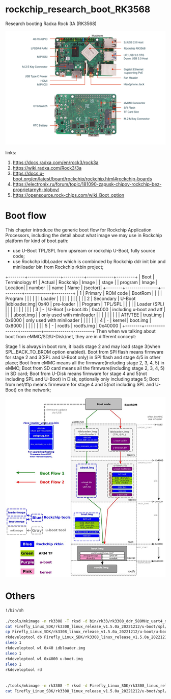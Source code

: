 # rockchip_research_boot_RK3568
Research booting Radxa Rock 3A (RK3568)

![alt text](https://github.com/petaleleo/rockchip_research_boot_RK3568/blob/main/radxa3a_2.webp?raw=true)


links:

1. https://docs.radxa.com/en/rock3/rock3a
2. https://wiki.radxa.com/Rock3/3a
3. https://docs.u-boot.org/en/latest/board/rockchip/rockchip.html#rockchip-boards
4. https://electronix.ru/forum/topic/181090-zapusk-chipov-rockchip-bez-proprietarnyh-blobov/
5. https://opensource.rock-chips.com/wiki_Boot_option

# Boot flow
This chapter introduce the generic boot flow for Rockchip Application Processors, including the detail about what image we may use in Rockchip platform for kind of boot path:

- use U-Boot TPL/SPL from upsream or rockchip U-Boot, fully source code;
- use Rockchp idbLoader which is combinded by Rockchip ddr init bin and miniloader bin from Rockchip rkbin project;

+--------+----------------+----------+-------------+---------+
| Boot   | Terminology #1 | Actual   | Rockchip    | Image   |
| stage  |                | program  |  Image      | Location|
| number |                | name     |   Name      | (sector)|
+--------+----------------+----------+-------------+---------+
| 1      |  Primary       | ROM code | BootRom     |         |
|        |  Program       |          |             |         |
|        |  Loader        |          |             |         |
|        |                |          |             |         |
| 2      |  Secondary     | U-Boot   |idbloader.img| 0x40    | pre-loader
|        |  Program       | TPL/SPL  |             |         |
|        |  Loader (SPL)  |          |             |         |
|        |                |          |             |         |
| 3      |  -             | U-Boot   | u-boot.itb  | 0x4000  | including u-boot and atf
|        |                |          | uboot.img   |         | only used with miniloader
|        |                |          |             |         |
|        |                | ATF/TEE  | trust.img   | 0x6000  | only used with miniloader
|        |                |          |             |         |
| 4      |  -             | kernel   | boot.img    | 0x8000  |
|        |                |          |             |         |
| 5      |  -             | rootfs   | rootfs.img  | 0x40000 |
+--------+----------------+----------+-------------+---------+
Then when we talking about boot from eMMC/SD/U-Disk/net, they are in different concept:

Stage 1 is always in boot rom, it loads stage 2 and may load stage 3(when SPL_BACK_TO_BROM option enabled).
Boot from SPI flash means firmware for stage 2 and 3(SPL and U-Boot only) in SPI flash and stage 4/5 in other place;
Boot from eMMC means all the firmware(including stage 2, 3, 4, 5) in eMMC;
Boot from SD card means all the firmware(including stage 2, 3, 4, 5) in SD card;
Boot from U-Disk means firmware for stage 4 and 5(not including SPL and U-Boot) in Disk, optionally only including stage 5;
Boot from net/tftp means firmeware for stage 4 and 5(not including SPL and U-Boot) on the network;

![alt text](https://github.com/petaleleo/rockchip_research_boot_RK3568/blob/main/894px-Rockchip_bootflow20181122.jpg?raw=true)

# Others

```BASH
!/bin/sh

./tools/mkimage -n rk3308 -T rksd -d bin/rk33/rk3308_ddr_589MHz_uart4_m0_v2.07.bin idbloader.img # Блоб
cat Firefly_Linux_SDK/rk3308_linux_release_v1.5.0a_20221212/u-boot/spl/u-boot-spl.bin >> idbloader.img
cp Firefly_Linux_SDK/rk3308_linux_release_v1.5.0a_20221212/u-boot/u-boot.img .
rkdeveloptool db Firefly_Linux_SDK/rk3308_linux_release_v1.5.0a_20221212/rkbin/rk3308_loader_uart4_v2.07.139.bin
sleep 1
rkdeveloptool wl 0x40 idbloader.img
sleep 1
rkdeveloptool wl 0x4000 u-boot.img
sleep 1
rkdeveloptool rd


./tools/mkimage -n rk3308 -T rksd -d Firefly_Linux_SDK/rk3308_linux_release_v1.5.0a_20221212/u-boot/tpl/u-boot-tpl-dtb.bin idbloader.img
cat Firefly_Linux_SDK/rk3308_linux_release_v1.5.0a_20221212/u-boot/spl/u-boot-spl-dtb.bin >> idbloader.img
```

